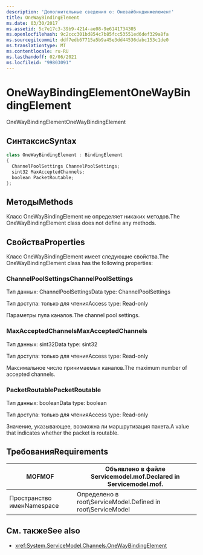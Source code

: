 ```yaml
---
description: 'Дополнительные сведения о: Оневайбиндинжелемент'
title: OneWayBindingElement
ms.date: 03/30/2017
ms.assetid: 5c7e17c3-39b9-4214-ae08-9e6141734305
ms.openlocfilehash: 9c2ccc301bd854c7b85fcc53551ed6def329a8fa
ms.sourcegitcommit: ddf7edb67715a5b9a45e3dd44536dabc153c1de0
ms.translationtype: MT
ms.contentlocale: ru-RU
ms.lasthandoff: 02/06/2021
ms.locfileid: "99803091"
---
```

# <a name="onewaybindingelement"></a><span data-ttu-id="86844-103">OneWayBindingElement</span><span class="sxs-lookup"><span data-stu-id="86844-103">OneWayBindingElement</span></span>

<span data-ttu-id="86844-104">OneWayBindingElement</span><span class="sxs-lookup"><span data-stu-id="86844-104">OneWayBindingElement</span></span>  
  
## <a name="syntax"></a><span data-ttu-id="86844-105">Синтаксис</span><span class="sxs-lookup"><span data-stu-id="86844-105">Syntax</span></span>  
  
```csharp
class OneWayBindingElement : BindingElement  
{  
  ChannelPoolSettings ChannelPoolSettings;  
  sint32 MaxAcceptedChannels;  
  boolean PacketRoutable;  
};  
```  
  
## <a name="methods"></a><span data-ttu-id="86844-106">Методы</span><span class="sxs-lookup"><span data-stu-id="86844-106">Methods</span></span>  

 <span data-ttu-id="86844-107">Класс OneWayBindingElement не определяет никаких методов.</span><span class="sxs-lookup"><span data-stu-id="86844-107">The OneWayBindingElement class does not define any methods.</span></span>  
  
## <a name="properties"></a><span data-ttu-id="86844-108">Свойства</span><span class="sxs-lookup"><span data-stu-id="86844-108">Properties</span></span>  

 <span data-ttu-id="86844-109">Класс OneWayBindingElement имеет следующие свойства.</span><span class="sxs-lookup"><span data-stu-id="86844-109">The OneWayBindingElement class has the following properties:</span></span>  
  
### <a name="channelpoolsettings"></a><span data-ttu-id="86844-110">ChannelPoolSettings</span><span class="sxs-lookup"><span data-stu-id="86844-110">ChannelPoolSettings</span></span>  

 <span data-ttu-id="86844-111">Тип данных: ChannelPoolSettings</span><span class="sxs-lookup"><span data-stu-id="86844-111">Data type: ChannelPoolSettings</span></span>  
  
 <span data-ttu-id="86844-112">Тип доступа: только для чтения</span><span class="sxs-lookup"><span data-stu-id="86844-112">Access type: Read-only</span></span>  
  
 <span data-ttu-id="86844-113">Параметры пула каналов.</span><span class="sxs-lookup"><span data-stu-id="86844-113">The channel pool settings.</span></span>  
  
### <a name="maxacceptedchannels"></a><span data-ttu-id="86844-114">MaxAcceptedChannels</span><span class="sxs-lookup"><span data-stu-id="86844-114">MaxAcceptedChannels</span></span>  

 <span data-ttu-id="86844-115">Тип данных: sint32</span><span class="sxs-lookup"><span data-stu-id="86844-115">Data type: sint32</span></span>  
  
 <span data-ttu-id="86844-116">Тип доступа: только для чтения</span><span class="sxs-lookup"><span data-stu-id="86844-116">Access type: Read-only</span></span>  
  
 <span data-ttu-id="86844-117">Максимальное число принимаемых каналов.</span><span class="sxs-lookup"><span data-stu-id="86844-117">The maximum number of accepted channels.</span></span>  
  
### <a name="packetroutable"></a><span data-ttu-id="86844-118">PacketRoutable</span><span class="sxs-lookup"><span data-stu-id="86844-118">PacketRoutable</span></span>  

 <span data-ttu-id="86844-119">Тип данных: boolean</span><span class="sxs-lookup"><span data-stu-id="86844-119">Data type: boolean</span></span>  
  
 <span data-ttu-id="86844-120">Тип доступа: только для чтения</span><span class="sxs-lookup"><span data-stu-id="86844-120">Access type: Read-only</span></span>  
  
 <span data-ttu-id="86844-121">Значение, указывающее, возможна ли маршрутизация пакета.</span><span class="sxs-lookup"><span data-stu-id="86844-121">A value that indicates whether the packet is routable.</span></span>  
  
## <a name="requirements"></a><span data-ttu-id="86844-122">Требования</span><span class="sxs-lookup"><span data-stu-id="86844-122">Requirements</span></span>  
  
|<span data-ttu-id="86844-123">MOF</span><span class="sxs-lookup"><span data-stu-id="86844-123">MOF</span></span>|<span data-ttu-id="86844-124">Объявлено в файле Servicemodel.mof.</span><span class="sxs-lookup"><span data-stu-id="86844-124">Declared in Servicemodel.mof.</span></span>|  
|---------|-----------------------------------|  
|<span data-ttu-id="86844-125">Пространство имен</span><span class="sxs-lookup"><span data-stu-id="86844-125">Namespace</span></span>|<span data-ttu-id="86844-126">Определено в root\ServiceModel.</span><span class="sxs-lookup"><span data-stu-id="86844-126">Defined in root\ServiceModel</span></span>|  
  
## <a name="see-also"></a><span data-ttu-id="86844-127">См. также</span><span class="sxs-lookup"><span data-stu-id="86844-127">See also</span></span>

- <xref:System.ServiceModel.Channels.OneWayBindingElement>
